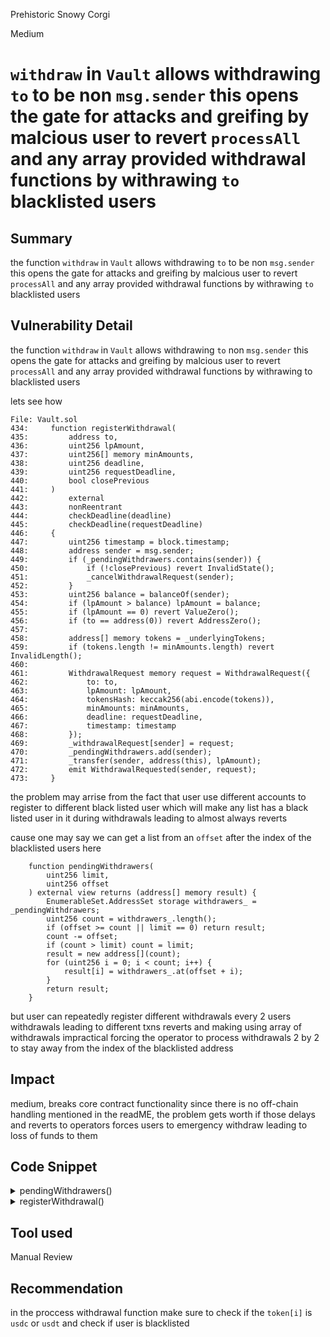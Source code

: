 Prehistoric Snowy Corgi

Medium

# `withdraw` in `Vault` allows withdrawing `to` to be non `msg.sender` this opens the gate for attacks and greifing by malcious user to revert `processAll` and any array provided withdrawal functions by withrawing `to` blacklisted users

## Summary
the function `withdraw` in `Vault` allows withdrawing `to` to be non `msg.sender` this opens the gate for attacks and greifing by malcious user to revert `processAll` and any array provided withdrawal functions by withrawing `to` blacklisted users  

## Vulnerability Detail
the function `withdraw` in `Vault` allows withdrawing `to` non `msg.sender` this opens the gate for attacks and greifing by malcious user to revert `processAll` and any array provided withdrawal functions by withrawing to blacklisted users

lets see how

```solidity
File: Vault.sol
434:     function registerWithdrawal(
435:         address to,
436:         uint256 lpAmount,
437:         uint256[] memory minAmounts,
438:         uint256 deadline,
439:         uint256 requestDeadline,
440:         bool closePrevious
441:     )
442:         external
443:         nonReentrant
444:         checkDeadline(deadline)
445:         checkDeadline(requestDeadline)
446:     {
447:         uint256 timestamp = block.timestamp;
448:         address sender = msg.sender;
449:         if (_pendingWithdrawers.contains(sender)) {
450:             if (!closePrevious) revert InvalidState();
451:             _cancelWithdrawalRequest(sender);
452:         }
453:         uint256 balance = balanceOf(sender);
454:         if (lpAmount > balance) lpAmount = balance;
455:         if (lpAmount == 0) revert ValueZero();
456:         if (to == address(0)) revert AddressZero();
457: 
458:         address[] memory tokens = _underlyingTokens;
459:         if (tokens.length != minAmounts.length) revert InvalidLength();
460: 
461:         WithdrawalRequest memory request = WithdrawalRequest({
462:             to: to,
463:             lpAmount: lpAmount,
464:             tokensHash: keccak256(abi.encode(tokens)),
465:             minAmounts: minAmounts,
466:             deadline: requestDeadline,
467:             timestamp: timestamp
468:         });
469:         _withdrawalRequest[sender] = request;
470:         _pendingWithdrawers.add(sender);
471:         _transfer(sender, address(this), lpAmount);
472:         emit WithdrawalRequested(sender, request);
473:     }

```

the problem may arrise from the fact that user use different accounts to register to different black listed user which will make any list has a black listed user in it during withdrawals leading to almost always reverts

cause one may say we can get a list from an `offset` after the index of the blacklisted users here 

```solidity
    function pendingWithdrawers(
        uint256 limit,
        uint256 offset
    ) external view returns (address[] memory result) {
        EnumerableSet.AddressSet storage withdrawers_ = _pendingWithdrawers;
        uint256 count = withdrawers_.length();
        if (offset >= count || limit == 0) return result;
        count -= offset;
        if (count > limit) count = limit;
        result = new address[](count);
        for (uint256 i = 0; i < count; i++) {
            result[i] = withdrawers_.at(offset + i);
        }
        return result;
    }
```

but user can repeatedly register different withdrawals every 2 users withdrawals leading to different txns reverts and making using array of withdrawals impractical forcing the operator to process withdrawals 2 by 2 to stay away from the index of the blacklisted address



## Impact
medium, breaks core contract functionality since there is no off-chain handling mentioned in the readME, the problem gets worth if those delays and reverts to operators forces users to emergency withdraw leading to loss of funds to them

## Code Snippet
<details><summary>pendingWithdrawers()</summary>
https://github.com/sherlock-audit/2024-06-mellow/blob/26aa0445ec405a4ad637bddeeedec4efe1eba8d2/mellow-lrt/src/Vault.sol#L48-L62

```solidity
    function pendingWithdrawers(
        uint256 limit,
        uint256 offset
    ) external view returns (address[] memory result) {
        EnumerableSet.AddressSet storage withdrawers_ = _pendingWithdrawers;
        uint256 count = withdrawers_.length();
        if (offset >= count || limit == 0) return result;
        count -= offset;
        if (count > limit) count = limit;
        result = new address[](count);
        for (uint256 i = 0; i < count; i++) {
            result[i] = withdrawers_.at(offset + i);
        }
        return result;
    }
```
<p>
</p>
</details> 

<details><summary>registerWithdrawal()</summary>
https://github.com/sherlock-audit/2024-06-mellow/blob/26aa0445ec405a4ad637bddeeedec4efe1eba8d2/mellow-lrt/src/Vault.sol#L434-L473

```solidity
    function registerWithdrawal(
        address to,
        uint256 lpAmount,
        uint256[] memory minAmounts,
        uint256 deadline,
        uint256 requestDeadline,
        bool closePrevious
    )
        external
        nonReentrant
        checkDeadline(deadline)
        checkDeadline(requestDeadline)
    {
        uint256 timestamp = block.timestamp;
        address sender = msg.sender;
        if (_pendingWithdrawers.contains(sender)) {
            if (!closePrevious) revert InvalidState();
            _cancelWithdrawalRequest(sender);
        }
        uint256 balance = balanceOf(sender);
        if (lpAmount > balance) lpAmount = balance;
        if (lpAmount == 0) revert ValueZero();
        if (to == address(0)) revert AddressZero();

        address[] memory tokens = _underlyingTokens;
        if (tokens.length != minAmounts.length) revert InvalidLength();

        WithdrawalRequest memory request = WithdrawalRequest({
            to: to,
            lpAmount: lpAmount,
            tokensHash: keccak256(abi.encode(tokens)),
            minAmounts: minAmounts,
            deadline: requestDeadline,
            timestamp: timestamp
        });
        _withdrawalRequest[sender] = request;
        _pendingWithdrawers.add(sender);
        _transfer(sender, address(this), lpAmount);
        emit WithdrawalRequested(sender, request);
    }
```
<p>
</p>
</details> 

## Tool used
Manual Review

## Recommendation
in the proccess withdrawal function make sure to check if the `token[i]` is `usdc` or `usdt` and check if user is blacklisted
